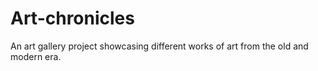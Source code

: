 # Art-chronicles
An art gallery project showcasing different works of art from the old and modern era.

